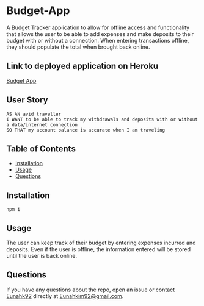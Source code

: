 # Budget-App
A Budget Tracker application to allow for offline access and functionality that allows the user to be able to add expenses and make deposits to their budget with or without a connection. When entering transactions offline, they should populate the total when brought back online.

## Link to deployed application on Heroku
[Budget App](https://peaceful-hollows-62060.herokuapp.com/)

## User Story
```
AS AN avid traveller
I WANT to be able to track my withdrawals and deposits with or without a data/internet connection
SO THAT my account balance is accurate when I am traveling
```

## Table of Contents
* [Installation](#installation)
* [Usage](#usage)
* [Questions](#questions)

## Installation
```
npm i
```

## Usage
The user can keep track of their budget by entering expenses incurred and deposits. Even if the user is offline, the information entered will be stored until the user is back online.

## Questions
If you have any questions about the repo, open an issue or contact [Eunahk92](https://github.com/eunahk92) directly at Eunahkim92@gmail.com.